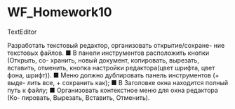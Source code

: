 # WF_Homework10
TextEditor

Разработать текстовый редактор, организовать открытие/сохране-
ние текстовых файлов.
■ В панели инструментов расположить кнопки (Открыть, со-
хранить, новый документ, копировать, вырезать, вставить,
отменить, кнопка настройки редактора(цвет шрифта, цвет
фона, шрифт)).
■ Меню должно дублировать панель инструментов (+ выде-
лить все, + сохранить как);
■ В Заголовке окна находится полный путь к файлу;
■ Организовать контекстное меню для окна редактора (Ко-
пировать, Вырезать, Вставить, Отменить).

